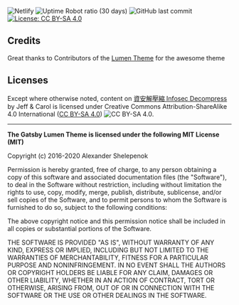 ![Netlify](https://img.shields.io/netlify/ccc4aad7-66d5-47b7-b676-f9ddadcb529f?label=Netlify%20Build)  ![Uptime Robot ratio (30 days)](https://img.shields.io/uptimerobot/ratio/m786602063-54f5b9ac689e721a6e20fa26?label=Uptime)  ![GitHub last commit](https://img.shields.io/github/last-commit/infosecdecompress/infosecdecompress?label=Last%20Commit)  [![License: CC BY-SA 4.0](https://img.shields.io/badge/License-CC%20BY--SA%204.0-lightgrey.svg)](https://creativecommons.org/licenses/by-sa/4.0/)

## Credits
Great thanks to Contributors of the [Lumen Theme](https://github.com/alxshelepenok/gatsby-starter-lumen/) for the awesome theme

## Licenses
Except where otherwise noted, content on [資安解壓縮 Infosec Decompress](https://infosecdecompress.com) by Jeff & Carol is licensed under Creative Commons Attribution-ShareAlike 4.0 International ([CC BY-SA 4.0](http://creativecommons.org/licenses/by-sa/4.0/)) ![CC BY-SA 4.0](https://licensebuttons.net/l/by-sa/4.0/88x31.png). 

- - -

**The Gatsby Lumen Theme is licensed under the following MIT License (MIT)**

Copyright (c) 2016-2020 Alexander Shelepenok

Permission is hereby granted, free of charge, to any person obtaining a copy
of this software and associated documentation files (the "Software"), to deal
in the Software without restriction, including without limitation the rights
to use, copy, modify, merge, publish, distribute, sublicense, and/or sell
copies of the Software, and to permit persons to whom the Software is
furnished to do so, subject to the following conditions:

The above copyright notice and this permission notice shall be included in all
copies or substantial portions of the Software.

THE SOFTWARE IS PROVIDED "AS IS", WITHOUT WARRANTY OF ANY KIND, EXPRESS OR
IMPLIED, INCLUDING BUT NOT LIMITED TO THE WARRANTIES OF MERCHANTABILITY,
FITNESS FOR A PARTICULAR PURPOSE AND NONINFRINGEMENT. IN NO EVENT SHALL THE
AUTHORS OR COPYRIGHT HOLDERS BE LIABLE FOR ANY CLAIM, DAMAGES OR OTHER
LIABILITY, WHETHER IN AN ACTION OF CONTRACT, TORT OR OTHERWISE, ARISING FROM,
OUT OF OR IN CONNECTION WITH THE SOFTWARE OR THE USE OR OTHER DEALINGS IN THE
SOFTWARE.
